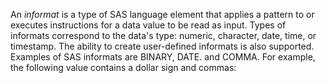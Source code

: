 An _informat_ is a type of SAS language element that applies a pattern to or executes instructions for a data value to be read as input. Types of informats correspond to the data's type: numeric, character, date, time, or timestamp. The ability to create user-defined informats is also supported. Examples of SAS informats are BINARY, DATE. and COMMA. For example, the following value contains a dollar sign and commas: